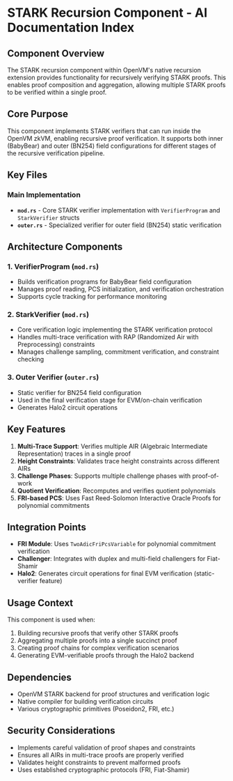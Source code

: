 # STARK Recursion Component - AI Documentation Index

## Component Overview

The STARK recursion component within OpenVM's native recursion extension provides functionality for recursively verifying STARK proofs. This enables proof composition and aggregation, allowing multiple STARK proofs to be verified within a single proof.

## Core Purpose

This component implements STARK verifiers that can run inside the OpenVM zkVM, enabling recursive proof verification. It supports both inner (BabyBear) and outer (BN254) field configurations for different stages of the recursive verification pipeline.

## Key Files

### Main Implementation
- **`mod.rs`** - Core STARK verifier implementation with `VerifierProgram` and `StarkVerifier` structs
- **`outer.rs`** - Specialized verifier for outer field (BN254) static verification

## Architecture Components

### 1. VerifierProgram (`mod.rs`)
- Builds verification programs for BabyBear field configuration
- Manages proof reading, PCS initialization, and verification orchestration
- Supports cycle tracking for performance monitoring

### 2. StarkVerifier (`mod.rs`)
- Core verification logic implementing the STARK verification protocol
- Handles multi-trace verification with RAP (Randomized Air with Preprocessing) constraints
- Manages challenge sampling, commitment verification, and constraint checking

### 3. Outer Verifier (`outer.rs`)
- Static verifier for BN254 field configuration
- Used in the final verification stage for EVM/on-chain verification
- Generates Halo2 circuit operations

## Key Features

1. **Multi-Trace Support**: Verifies multiple AIR (Algebraic Intermediate Representation) traces in a single proof
2. **Height Constraints**: Validates trace height constraints across different AIRs
3. **Challenge Phases**: Supports multiple challenge phases with proof-of-work
4. **Quotient Verification**: Recomputes and verifies quotient polynomials
5. **FRI-based PCS**: Uses Fast Reed-Solomon Interactive Oracle Proofs for polynomial commitments

## Integration Points

- **FRI Module**: Uses `TwoAdicFriPcsVariable` for polynomial commitment verification
- **Challenger**: Integrates with duplex and multi-field challengers for Fiat-Shamir
- **Halo2**: Generates circuit operations for final EVM verification (static-verifier feature)

## Usage Context

This component is used when:
1. Building recursive proofs that verify other STARK proofs
2. Aggregating multiple proofs into a single succinct proof
3. Creating proof chains for complex verification scenarios
4. Generating EVM-verifiable proofs through the Halo2 backend

## Dependencies

- OpenVM STARK backend for proof structures and verification logic
- Native compiler for building verification circuits
- Various cryptographic primitives (Poseidon2, FRI, etc.)

## Security Considerations

- Implements careful validation of proof shapes and constraints
- Ensures all AIRs in multi-trace proofs are properly verified
- Validates height constraints to prevent malformed proofs
- Uses established cryptographic protocols (FRI, Fiat-Shamir)